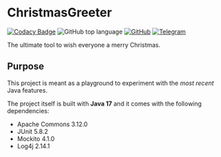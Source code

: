 
# ChristmasGreeter

[![Codacy Badge](https://app.codacy.com/project/badge/Grade/361904c6ec0d4a1490aa7d5593f8e26a)](https://www.codacy.com/gh/rob93c/ChristmasGreeter/dashboard?utm_source=github.com&amp;utm_medium=referral&amp;utm_content=rob93c/ChristmasGreeter&amp;utm_campaign=Badge_Grade) 
![GitHub top language](https://img.shields.io/github/languages/top/rob93c/ChristmasGreeter.svg) 
[![GitHub](https://img.shields.io/github/license/rob93c/For_my.svg?color=%237d8183)](https://opensource.org/licenses/MIT) 
[![Telegram](https://img.shields.io/badge/write%20me-Telegram-%231974f2.svg)](t.me/rob93c)

The ultimate tool to wish everyone a merry Christmas.

## Purpose

This project is meant as a playground to experiment with the _most recent_ Java features.

The project itself is built with **Java 17** and it comes with the following dependencies:

* Apache Commons 3.12.0
* JUnit 5.8.2
* Mockito 4.1.0
* Log4j 2.14.1

